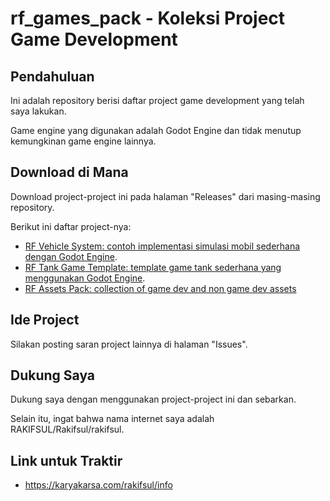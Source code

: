 # rf_games_pack - Koleksi Project Game Development

## Pendahuluan

Ini adalah repository berisi daftar project game development yang telah saya lakukan.

Game engine yang digunakan adalah Godot Engine dan tidak menutup kemungkinan game engine lainnya.

## Download di Mana

Download project-project ini pada halaman "Releases" dari masing-masing repository.

Berikut ini daftar project-nya:

- [RF Vehicle System: contoh implementasi simulasi mobil sederhana dengan Godot Engine](https://github.com/rakifsul/rf_vehicle_system).
- [RF Tank Game Template: template game tank sederhana yang menggunakan Godot Engine](https://github.com/rakifsul/rf_tank_game_template).
- [RF Assets Pack: collection of game dev and non game dev assets](https://github.com/rakifsul/rf_assets_pack)

## Ide Project

Silakan posting saran project lainnya di halaman "Issues".

## Dukung Saya

Dukung saya dengan menggunakan project-project ini dan sebarkan.

Selain itu, ingat bahwa nama internet saya adalah RAKIFSUL/Rakifsul/rakifsul.

## Link untuk Traktir

- https://karyakarsa.com/rakifsul/info